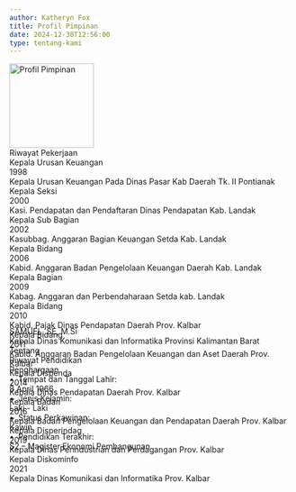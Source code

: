 ```yaml
---
author: Katheryn Fox
title: Profil Pimpinan
date: 2024-12-30T12:56:00
type: tentang-kami
---
```

<div class="max-w-4xl mx-auto bg-white rounded-lg overflow-hidden">
    <div class="flex">
        <div class="w-1/3 p-4">
            <img alt="Profil Pimpinan" class="w-full rounded-lg mb-4" height="150" src="/images/pimpinanfix.png" width="150"/>
            <div class="text-center text-lg font-semibold text-green-600 mb-2">
                Riwayat Pekerjaan
            </div>
            <div class="border-t-2 border-green-600 mb-4"></div>
            <div class="bg-white p-4 rounded-lg shadow border-2 border-gray-300 space-y-4 overflow-y-scroll" style="height: 300px;">
                <div class="border-b border-gray-200 pb-4 mb-4">
                    <div class="flex justify-between items-center mb-2">
                        <div class="text-base font-semibold">Kepala Urusan Keuangan</div>
                        <div class="text-sm text-white bg-customGreen rounded-full px-4 py-1 inline-block text-center font-bold">1998</div>
                    </div>
                    <div class="mt-2 text-sm text-gray-500">Kepala Urusan Keuangan Pada Dinas Pasar Kab Daerah Tk. II Pontianak</div>
                </div>
                <div class="border-b border-gray-200 pb-4 mb-4">
                    <div class="flex justify-between items-center mb-2">
                        <div class="text-base font-semibold">Kepala Seksi</div>
                        <div class="text-sm text-white bg-customGreen rounded-full px-4 py-1 inline-block text-center font-bold">2000</div>
                    </div>
                    <div class="mt-2 text-sm text-gray-500">Kasi. Pendapatan dan Pendaftaran Dinas Pendapatan Kab. Landak</div>
                </div>
                <div class="border-b border-gray-200 pb-4 mb-4">
                    <div class="flex justify-between items-center mb-2">
                        <div class="text-base font-semibold">Kepala Sub Bagian</div>
                        <div class="text-sm text-white bg-customGreen rounded-full px-4 py-1 inline-block text-center font-bold">2002</div>
                    </div>
                    <div class="mt-2 text-sm text-gray-500">Kasubbag. Anggaran Bagian Keuangan Setda Kab. Landak</div>
                </div>
                <div class="border-b border-gray-200 pb-4 mb-4">
                    <div class="flex justify-between items-center mb-2">
                        <div class="text-base font-semibold">Kepala Bidang</div>
                        <div class="text-sm text-white bg-customGreen rounded-full px-4 py-1 inline-block text-center font-bold">2006</div>
                    </div>
                    <div class="mt-2 text-sm text-gray-500">Kabid. Anggaran Badan Pengelolaan Keuangan Daerah Kab. Landak</div>
                </div>
                <div class="border-b border-gray-200 pb-4 mb-4">
                    <div class="flex justify-between items-center mb-2">
                        <div class="text-base font-semibold">Kepala Bagian</div>
                        <div class="text-sm text-white bg-customGreen rounded-full px-4 py-1 inline-block text-center font-bold">2009</div>
                    </div>
                    <div class="mt-2 text-sm text-gray-500">Kabag. Anggaran dan Perbendaharaan Setda kab. Landak</div>
                </div>
                <div class="border-b border-gray-200 pb-4 mb-4">
                    <div class="flex justify-between items-center mb-2">
                        <div class="text-base font-semibold">Kepala Bidang</div>
                        <div class="text-sm text-white bg-customGreen rounded-full px-4 py-1 inline-block text-center font-bold">2010</div>
                    </div>
                    <div class="mt-2 text-sm text-gray-500">Kabid. Pajak Dinas Pendapatan Daerah Prov. Kalbar</div>
                </div>
                <div class="border-b border-gray-200 pb-4 mb-4">
                    <div class="flex justify-between items-center mb-2">
                        <div class="text-base font-semibold">Kepala Bidang</div>
                        <div class="text-sm text-white bg-customGreen rounded-full px-4 py-1 inline-block text-center font-bold">2011</div>
                    </div>
                    <div class="mt-2 text-sm text-gray-500">Kabid. Anggaran Badan Pengelolaan Keuangan dan Aset Daerah Prov. Kalbar</div>
                </div>
                <div class="border-b border-gray-200 pb-4 mb-4">
                    <div class="flex justify-between items-center mb-2">
                        <div class="text-base font-semibold">Kepala Dispenda</div>
                        <div class="text-sm text-white bg-customGreen rounded-full px-4 py-1 inline-block text-center font-bold">2014</div>
                    </div>
                    <div class="mt-2 text-sm text-gray-500">Kepala Dinas Pendapatan Daerah Prov. Kalbar</div>
                </div>
                <div class="border-b border-gray-200 pb-4 mb-4">
                    <div class="flex justify-between items-center mb-2">
                        <div class="text-base font-semibold">Kepala Badan</div>
                        <div class="text-sm text-white bg-customGreen rounded-full px-4 py-1 inline-block text-center font-bold">2016</div>
                    </div>
                    <div class="mt-2 text-sm text-gray-500">Kepala Badan Pengelolaan Keuangan dan Pendapatan Daerah Prov. Kalbar</div>
                </div>
                <div class="pb-4 mb-4">
                    <div class="flex justify-between items-center mb-2">
                        <div class="text-base font-semibold">Kepala Disperindag</div>
                        <div class="text-sm text-white bg-customGreen rounded-full px-4 py-1 inline-block text-center font-bold">2019</div>
                    </div>
                    <div class="mt-2 text-sm text-gray-500">Kepala Dinas Perindustrian dan Perdagangan Prov. Kalbar</div>
                </div>
                <div>
                    <div class="flex justify-between items-center mb-2">
                        <div class="text-base font-semibold">Kepala Diskominfo</div>
                        <div class="text-sm text-white bg-customGreen rounded-full px-4 py-1 inline-block text-center font-bold">2021</div>
                    </div>
                    <div class="mt-2 text-sm text-gray-500">Kepala Dinas Komunikasi dan Informatika Prov. Kalbar</div>
                </div>
            </div>
        </div>
        <div class="w-2/3 p-6">
            <div class="text-2xl font-bold text-green-600">SAMUEL, SE, M.Si</div>
            <div class="text-sm text-gray-600 mb-4">Kepala Dinas Komunikasi dan Informatika Provinsi Kalimantan Barat</div>
            <div class="flex items-center space-x-4 mb-4">
                <div class="flex items-center space-x-2 text-gray-400 cursor-pointer" onclick="toggleVisibility('tentang');">
                    <i class="fas fa-info-circle" id="icon-tentang"></i>
                    <span class="font-semibold" id="text-tentang">Tentang</span>
                </div>
                <div class="flex items-center space-x-2 text-gray-400 cursor-pointer" onclick="toggleVisibility('pendidikan');">
                    <i class="fas fa-graduation-cap" id="icon-pendidikan"></i>
                    <span class="font-semibold" id="text-pendidikan">Riwayat Pendidikan</span>
                </div>
                <div class="flex items-center space-x-2 text-gray-400 cursor-pointer" onclick="toggleVisibility('penghargaan');">
                    <i class="fas fa-trophy" id="icon-penghargaan"></i>
                    <span class="font-semibold" id="text-penghargaan">Penghargaan</span>
                </div>
            </div>
            <div class="border-t-2 border-green-600 mb-4"></div>
            <div id="tentang" class="bg-white p-6 rounded-lg shadow border-2 border-gray-300 h-5/6">
                <div class="space-y-4">
                    <div>
                        <span class="font-semibold">&#8226;&nbsp; Tempat dan Tanggal Lahir:</span>
                        <div class="ml-4">8 April 1966</div>
                    </div>
                    <div>
                        <span class="font-semibold">&#8226;&nbsp; Jenis Kelamin:</span>
                        <div class="ml-4"><i class="fas fa-mars"></i> Laki - Laki</div>
                    </div>
                    <div>
                        <span class="font-semibold">&#8226;&nbsp; Status Perkawinan:</span>
                        <div class="ml-4">Kawin</div>
                    </div>
                    <div>
                        <span class="font-semibold">&#8226;&nbsp; Pendidikan Terakhir:</span>
                        <div class="ml-4">S2 – Magister Ekonomi Pembangunan</div>
                    </div>
                </div>
            </div>
            <div id="pendidikan" class="bg-white p-6 rounded-lg shadow border-2 border-gray-300 h-5/6" style="display: none;">
                <div class="space-y-4">
                    <div>
                        <span class="font-semibold">&#8226;&nbsp; Sekolah Dasar:</span>
                        <div class="flex justify-between items-center ml-4 mt-2 mb-2">
                            <div class="text-white bg-customGreen rounded-full px-4 py-1 inline-block text-center" style="width: 50px; height: 30px; display: flex; align-items: center; justify-content: center;">1979</div>
                            <span class="flex-1 text-left ml-4">SD Subsidi Sibale Kab. Sambas</span>
                        </div>
                    </div>
                    <div>
                        <span class="font-semibold">&#8226;&nbsp; Sekolah Menengah Pertama:</span>
                        <div class="flex justify-between items-center ml-4 mt-2 mb-2">
                            <div class="text-white bg-customGreen rounded-full px-4 py-1 inline-block text-center" style="width: 50px; height: 30px; display: flex; align-items: center; justify-content: center;">1982</div>
                            <span class="flex-1 text-left ml-4">SMP Subsidi Nyarumkop</span>
                        </div>
                    </div>
                    <div>
                        <span class="font-semibold">&#8226;&nbsp; Sekolah Menengah Atas:</span>
                        <div class="flex justify-between items-center ml-4 mt-2 mb-2">
                            <div class="text-white bg-customGreen rounded-full px-4 py-1 inline-block text-center" style="width: 50px; height: 30px; display: flex; align-items: center; justify-content: center;">1985</div>
                            <span class="flex-1 text-left ml-4">SMA St. Ignatius Singkawang</span>
                        </div>
                    </div>
                    <div>
                        <span class="font-semibold">&#8226;&nbsp; Perkuliahan:</span>
                        <div class="flex justify-between items-center ml-4 mt-2 mb-2">
                            <div class="text-white bg-customGreen rounded-full px-4 py-1 inline-block text-center" style="width: 50px; height: 30px; display: flex; align-items: center; justify-content: center;">1991</div>
                            <span class="flex-1 text-left ml-4">Universitas Tanjungpura - Fakultas Ekonomi</span>
                        </div>
                        <div class="flex justify-between items-center ml-4 mt-2 mb-2">
                            <div class="text-white bg-customGreen rounded-full px-4 py-1 inline-block text-center" style="width: 50px; height: 30px; display: flex; align-items: center; justify-content: center;">1992</div>
                            <span class="flex-1 text-left ml-4">UGM Yogyakarta - Magister Ekonomi Pembangunan</span>
                        </div>
                    </div>
                </div>
            </div>
            <div id="penghargaan" class="bg-white p-6 rounded-lg shadow border-2 border-gray-300 h-5/6" style="display: none;">
                <div class="space-y-4">
                    <div>
                        <div class="ml-4 flex justify-between items-center mb-2">
                            <div>
                                <span>&#8226;&nbsp;</span>
                                <span>Anugrah Parahita Ekapraya Kategori Madya Dari Menteri Pemberdayaan Perempuan Dan Perlindungan Anak</span>
                            </div>
                            <span class="text-white bg-customGreen rounded-full px-4 py-1 inline-block text-center" style="width: 50px; height: 30px; display: flex; align-items: center; justify-content: center;">2011</span>
                        </div>
                        <div class="ml-4 flex justify-between items-center mb-2">
                            <div>
                                <span>&#8226;&nbsp;</span>
                                <span>Penganugerahan Lencana KORPRI EMAS Kep. Gubernur Kalbar No. 872/KORPRI/2015</span>
                            </div>
                            <span class="text-white bg-customGreen rounded-full px-4 py-1 inline-block text-center" style="width: 50px; height: 30px; display: flex; align-items: center; justify-content: center;">2015</span>
                        </div>
                    </div>
                </div>
            </div>
        </div>
    </div>
</div>
<script>
document.addEventListener('DOMContentLoaded', function() {
    toggleVisibility('tentang');
});
function toggleVisibility(section) {
    const sections = ['tentang', 'pendidikan', 'penghargaan'];
    sections.forEach(sec => {
        document.getElementById(sec).style.display = sec === section ? 'block' : 'none';
        const iconElement = document.getElementById('icon-' + sec);
        const textElement = document.getElementById('text-' + sec);
        if (sec === section) {
            iconElement.style.color = '#03a055';
            textElement.style.color = '#03a055';
        } else {
            iconElement.style.color = 'gray';
            textElement.style.color = 'gray';
        }
        [iconElement, textElement].forEach(element => {
            element.addEventListener('mouseover', function() {
                iconElement.style.color = 'rgba(3, 160, 85, 0.5)';
                textElement.style.color = 'rgba(3, 160, 85, 0.5)';
            });
            element.addEventListener('mouseout', function() {
                iconElement.style.color = sec === section ? '#03a055' : 'gray';
                textElement.style.color = sec === section ? '#03a055' : 'gray';
            });
        });
    });
}
</script>
